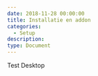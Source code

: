 ```yaml
---
date: 2018-11-28 00:00:00
title: Installatie en addon
categories:
  - Setup
description:
type: Document
---
```


Test Desktop